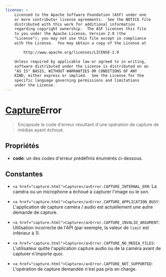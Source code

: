 ```yaml
---
license: >
    Licensed to the Apache Software Foundation (ASF) under one
    or more contributor license agreements.  See the NOTICE file
    distributed with this work for additional information
    regarding copyright ownership.  The ASF licenses this file
    to you under the Apache License, Version 2.0 (the
    "License"); you may not use this file except in compliance
    with the License.  You may obtain a copy of the License at

        http://www.apache.org/licenses/LICENSE-2.0

    Unless required by applicable law or agreed to in writing,
    software distributed under the License is distributed on an
    "AS IS" BASIS, WITHOUT WARRANTIES OR CONDITIONS OF ANY
    KIND, either express or implied.  See the License for the
    specific language governing permissions and limitations
    under the License.
---
```


# <a href="capture.html">Capture</a>Error

> Encapsule le code d'erreur résultant d'une opération de capture de médias ayant échoué.

## Propriétés

*   **code**: un des codes d'erreur prédéfinis énumérés ci-dessous.

## Constantes

*   `<a href="capture.html">Capture</a>Error.CAPTURE_INTERNAL_ERR`: La caméra ou un microphone a échoué à capturer l'image ou le son.

*   `<a href="capture.html">Capture</a>Error.CAPTURE_APPLICATION_BUSY`: L'application de capture caméra / audio est actuellement une autre demande de capture.

*   `<a href="capture.html">Capture</a>Error.CAPTURE_INVALID_ARGUMENT`: Utilisation incorrecte de l'API (par exemple, la valeur de `limit` est inférieur à 1).

*   `<a href="capture.html">Capture</a>Error.CAPTURE_NO_MEDIA_FILES`: L'utilisateur quitte l'application capture audio ou de la caméra avant de capturer n'importe quoi.

*   `<a href="capture.html">Capture</a>Error.CAPTURE_NOT_SUPPORTED`: L'opération de capture demandée n'est pas pris en charge.